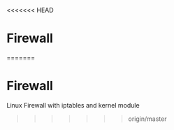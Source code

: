 <<<<<<< HEAD
# Firewall
=======
# Firewall
Linux Firewall with iptables and kernel module
>>>>>>> origin/master
